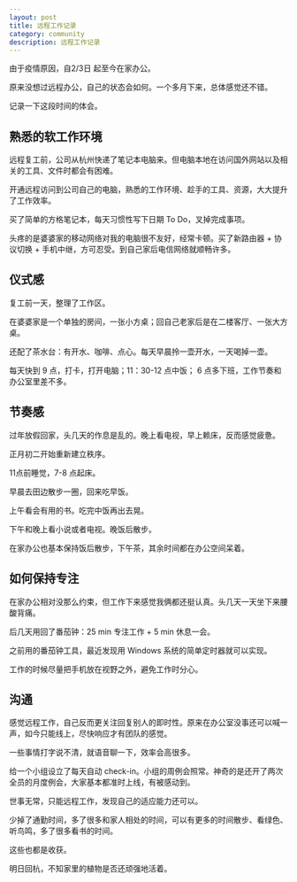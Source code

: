 ```yaml
---
layout: post
title: 远程工作记录
category: community
description: 远程工作记录
---
```


由于疫情原因，自2/3日 起至今在家办公。

原来没想过远程办公，自己的状态会如何。一个多月下来，总体感觉还不错。

记录一下这段时间的体会。



## 熟悉的软工作环境

远程复工前，公司从杭州快递了笔记本电脑来。但电脑本地在访问国外网站以及相关的工具、文件时都会有困难。

开通远程访问到公司自己的电脑，熟悉的工作环境、趁手的工具、资源，大大提升了工作效率。

买了简单的方格笔记本，每天习惯性写下日期 To Do，叉掉完成事项。

头疼的是婆婆家的移动网络对我的电脑很不友好，经常卡顿。买了新路由器 + 协议切换 + 手机中继，方可忍受。到自己家后电信网络就顺畅许多。



## 仪式感

复工前一天，整理了工作区。

在婆婆家是一个单独的房间，一张小方桌；回自己老家后是在二楼客厅、一张大方桌。

还配了茶水台：有开水、咖啡、点心。每天早晨拎一壶开水，一天喝掉一壶。

每天快到 9 点，打卡，打开电脑；11：30-12 点中饭； 6 点多下班，工作节奏和办公室里差不多。



## 节奏感

过年放假回家，头几天的作息是乱的。晚上看电视，早上赖床，反而感觉疲惫。

正月初二开始重新建立秩序。

11点前睡觉，7-8 点起床。

早晨去田边散步一圈，回来吃早饭。

上午看会有用的书。吃完中饭再出去晃。

下午和晚上看小说或者电视。晚饭后散步。

在家办公也基本保持饭后散步，下午茶，其余时间都在办公空间呆着。



## 如何保持专注

在家办公相对没那么约束，但工作下来感觉我俩都还挺认真。头几天一天坐下来腰酸背痛。

后几天用回了番茄钟：25 min 专注工作 + 5 min 休息一会。 

之前用的番茄钟工具，最近发现用 Windows 系统的简单定时器就可以实现。

工作的时候尽量把手机放在视野之外，避免工作时分心。



## 沟通

感觉远程工作，自己反而更关注回复别人的即时性。原来在办公室没事还可以喊一声，如今只能线上，尽快响应才有团队的感觉。

一些事情打字说不清，就语音聊一下，效率会高很多。

给一个小组设立了每天自动 check-in。小组的周例会照常。神奇的是还开了两次全员的月度例会，大家基本都准时上线，有被感动到。



世事无常，只能远程工作，发现自己的适应能力还可以。

少掉了通勤时间，多了很多和家人相处的时间，可以有更多的时间散步、看绿色、听鸟鸣，多了很多看书的时间。

这些也都是收获。

明日回杭，不知家里的植物是否还顽强地活着。
